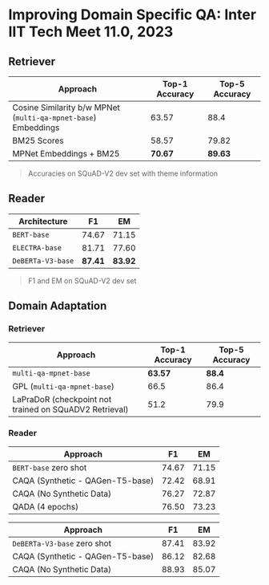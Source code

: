 # Improving Domain Specific QA: Inter IIT Tech Meet 11.0, 2023

## Retriever

| Approach | Top-1 Accuracy | Top-5 Accuracy |
| -- | -- | -- |
| Cosine Similarity b/w MPNet (`multi-qa-mpnet-base`) Embeddings | 63.57 | 88.4 |
| BM25 Scores | 58.57 | 79.82 |
| MPNet Embeddings + BM25 | **70.67** | **89.63** |

> Accuracies on SQuAD-V2 dev set with theme information

## Reader

| Architecture | F1 | EM |
| -- | -- | -- |
| `BERT-base` | 74.67 | 71.15 |
| `ELECTRA-base` | 81.71 | 77.60 |
| `DeBERTa-V3-base` | **87.41** | **83.92** |

> F1 and EM on SQuAD-V2 dev set

## Domain Adaptation

### Retriever

| Approach | Top-1 Accuracy | Top-5 Accuracy |
| -- | -- | -- |
| `multi-qa-mpnet-base` | **63.57** | **88.4** |
| GPL (`multi-qa-mpnet-base`) | 66.5 | 86.4 |
| LaPraDoR (checkpoint not trained on SQuADV2 Retrieval) | 51.2 | 79.9 |

### Reader

| Approach | F1 | EM |
| -- | -- | -- |
| `BERT-base` zero shot | 74.67 | 71.15 |
| CAQA (Synthetic - QAGen-T5-base) | 72.42 | 68.91 |
| CAQA (No Synthetic Data) | 76.27 | 72.87 |
| QADA (4 epochs) | 76.50 | 73.23 |

| Approach | F1 | EM |
| -- | -- | -- |
| `DeBERTa-V3-base` zero shot | 87.41 | 83.92 |
| CAQA (Synthetic - QAGen-T5-base) | 86.12 | 82.68 |
| CAQA (No Synthetic Data) | 88.93 | 85.07 |